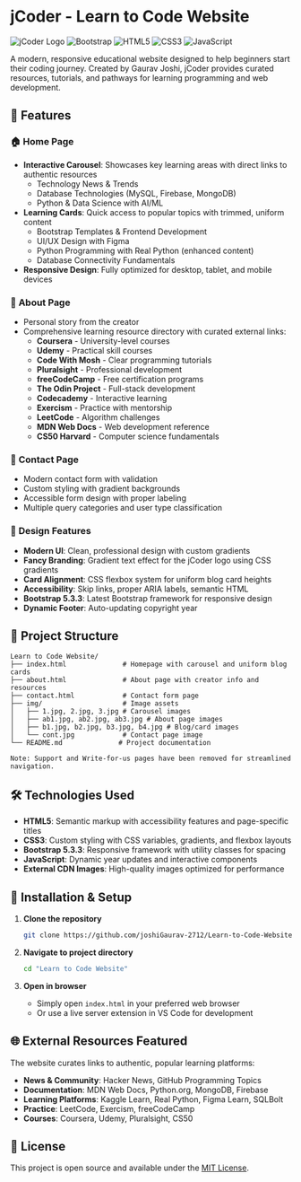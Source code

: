 # jCoder - Learn to Code Website

![jCoder Logo](https://img.shields.io/badge/jCoder-Learn%20to%20Code-brightgreen)
![Bootstrap](https://img.shields.io/badge/Bootstrap-5.3.3-purple)
![HTML5](https://img.shields.io/badge/HTML5-E34F26?logo=html5&logoColor=white)
![CSS3](https://img.shields.io/badge/CSS3-1572B6?logo=css3&logoColor=white)
![JavaScript](https://img.shields.io/badge/JavaScript-F7DF1E?logo=javascript&logoColor=black)

A modern, responsive educational website designed to help beginners start their coding journey. Created by Gaurav Joshi, jCoder provides curated resources, tutorials, and pathways for learning programming and web development.

## 🌟 Features

### 🏠 **Home Page**

- **Interactive Carousel**: Showcases key learning areas with direct links to authentic resources
  - Technology News & Trends
  - Database Technologies (MySQL, Firebase, MongoDB)
  - Python & Data Science with AI/ML
- **Learning Cards**: Quick access to popular topics with trimmed, uniform content
  - Bootstrap Templates & Frontend Development
  - UI/UX Design with Figma
  - Python Programming with Real Python (enhanced content)
  - Database Connectivity Fundamentals
- **Responsive Design**: Fully optimized for desktop, tablet, and mobile devices

### 👤 **About Page**

- Personal story from the creator
- Comprehensive learning resource directory with curated external links:
  - **Coursera** - University-level courses
  - **Udemy** - Practical skill courses
  - **Code With Mosh** - Clear programming tutorials
  - **Pluralsight** - Professional development
  - **freeCodeCamp** - Free certification programs
  - **The Odin Project** - Full-stack development
  - **Codecademy** - Interactive learning
  - **Exercism** - Practice with mentorship
  - **LeetCode** - Algorithm challenges
  - **MDN Web Docs** - Web development reference
  - **CS50 Harvard** - Computer science fundamentals

### 📧 **Contact Page**

- Modern contact form with validation
- Custom styling with gradient backgrounds
- Accessible form design with proper labeling
- Multiple query categories and user type classification

### 🎨 **Design Features**

- **Modern UI**: Clean, professional design with custom gradients
- **Fancy Branding**: Gradient text effect for the jCoder logo using CSS gradients
- **Card Alignment**: CSS flexbox system for uniform blog card heights
- **Accessibility**: Skip links, proper ARIA labels, semantic HTML
- **Bootstrap 5.3.3**: Latest Bootstrap framework for responsive design
- **Dynamic Footer**: Auto-updating copyright year


<!-- ## 🚀 Live Demo

Visit the live website: [jCoder - Learn to Code](#) _(Add your deployment URL here)_ -->

## 📁 Project Structure

```
Learn to Code Website/
├── index.html              # Homepage with carousel and uniform blog cards
├── about.html              # About page with creator info and resources
├── contact.html            # Contact form page
├── img/                    # Image assets
│   ├── 1.jpg, 2.jpg, 3.jpg # Carousel images
│   ├── ab1.jpg, ab2.jpg, ab3.jpg # About page images
│   ├── b1.jpg, b2.jpg, b3.jpg, b4.jpg # Blog/card images
│   └── cont.jpg            # Contact page image
└── README.md              # Project documentation

Note: Support and Write-for-us pages have been removed for streamlined navigation.
```

## 🛠️ Technologies Used

- **HTML5**: Semantic markup with accessibility features and page-specific titles
- **CSS3**: Custom styling with CSS variables, gradients, and flexbox layouts
- **Bootstrap 5.3.3**: Responsive framework with utility classes for spacing
- **JavaScript**: Dynamic year updates and interactive components
- **External CDN Images**: High-quality images optimized for performance

## 🔧 Installation & Setup

1. **Clone the repository**

   ```bash
   git clone https://github.com/joshiGaurav-2712/Learn-to-Code-Website-jCoder-.git
   ```

2. **Navigate to project directory**

   ```bash
   cd "Learn to Code Website"
   ```

3. **Open in browser**

   - Simply open `index.html` in your preferred web browser
   - Or use a live server extension in VS Code for development


## 🌐 External Resources Featured

The website curates links to authentic, popular learning platforms:

- **News & Community**: Hacker News, GitHub Programming Topics
- **Documentation**: MDN Web Docs, Python.org, MongoDB, Firebase
- **Learning Platforms**: Kaggle Learn, Real Python, Figma Learn, SQLBolt
- **Practice**: LeetCode, Exercism, freeCodeCamp
- **Courses**: Coursera, Udemy, Pluralsight, CS50



## 📄 License

This project is open source and available under the [MIT License](LICENSE).


